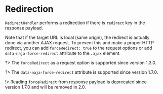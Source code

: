 # Redirection

`RedirectHandler` performs a redirection if there is `redirect` key in the response payload.

Note that if the target URL is local (same origin), the redirect is actually done via another AJAX request. To prevent
this and make a proper HTTP redirect, you can add `forceRedirect: true` to the request options or
add `data-naja-force-redirect` attribute to the `.ajax` element.

?> The `forceRedirect` as a request option is supported since version 1.3.0.

?> The `data-naja-force-redirect` attribute is supported since version 1.7.0.

!> Reading `forceRedirect` from response payload is deprecated since version 1.7.0 and will be removed in 2.0.

